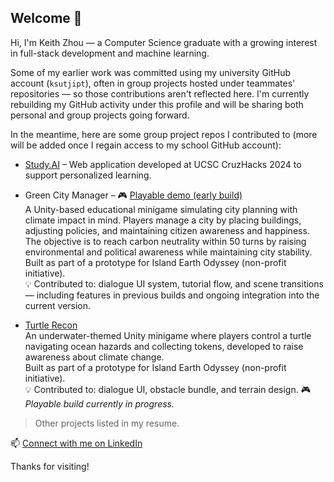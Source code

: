 ## Welcome 👋

Hi, I'm Keith Zhou — a Computer Science graduate with a growing interest in full-stack development and machine learning.

Some of my earlier work was committed using my university GitHub account (`ksutjipt`), often in group projects hosted under teammates' repositories — so those contributions aren't reflected here. I'm currently rebuilding my GitHub activity under this profile and will be sharing both personal and group projects going forward.

In the meantime, here are some group project repos I contributed to (more will be added once I regain access to my school GitHub account):

- [Study.AI](https://github.com/Keith-Zhou/cruzhacks24) – Web application developed at UCSC CruzHacks 2024 to support personalized learning.

- Green City Manager – 🎮 [Playable demo (early build)](https://apileofbacon.itch.io/green-city-manager)  
  A Unity-based educational minigame simulating city planning with climate impact in mind. Players manage a city by placing buildings, adjusting policies, and maintaining citizen awareness and happiness. The objective is to reach carbon neutrality within 50 turns by raising environmental and political awareness while maintaining city stability.  
  Built as part of a prototype for Island Earth Odyssey (non-profit initiative).  
  💡 Contributed to: dialogue UI system, tutorial flow, and scene transitions — including features in previous builds and ongoing integration into the current version.

- [Turtle Recon](https://github.com/HershR/Turtle_Recon_Prototype)  
  An underwater-themed Unity minigame where players control a turtle navigating ocean hazards and collecting tokens, developed to raise awareness about climate change.  
  Built as part of a prototype for Island Earth Odyssey (non-profit initiative).  
  💡 Contributed to: dialogue UI, obstacle bundle, and terrain design.
  🎮 *Playable build currently in progress.*
  
> Other projects listed in my resume.

📫 [Connect with me on LinkedIn](https://www.linkedin.com/in/keith-zhou)

Thanks for visiting!

